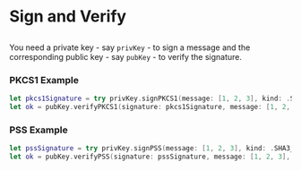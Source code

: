 # Sign and Verify

## 

You need a private key - say `privKey` - to sign a message and the corresponding public key - say `pubKey` - to verify the signature.

### PKCS1 Example
```swift
let pkcs1Signature = try privKey.signPKCS1(message: [1, 2, 3], kind: .SHA3_256)
let ok = pubKey.verifyPKCS1(signature: pkcs1Signature, message: [1, 2, 3], kind: .SHA3_256)
```

### PSS Example
```swift
let pssSignature = try privKey.signPSS(message: [1, 2, 3], kind: .SHA3_256)
let ok = pubKey.verifyPSS(signature: pssSignature, message: [1, 2, 3], kind: .SHA3_256)
```
